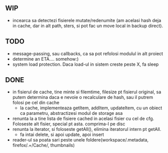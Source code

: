 WIP
--------------
- incearca sa detectezi fisierele mutate/redenumite (am acelasi hash deja in cache, dar in alt path, sters, si pot fac un move local in backup direct).


TODO
---------------
- message-passing, sau callbacks, ca sa pot refolosi modulul in alt proiect
- determine an ETA.... somehow:)
- system load protection. Daca load-ul in sistem creste peste X, fa sleep


DONE
--------------
- in fisierul de cache, tine minte si filemtime, filesize pt fisierul original, sa putem determina daca e nevoie o recalculare de hash, sau il putrem folosi pe cel din cache
	- la cache, implementeaza getItem, addItem, updateItem, cu un obiect ca parametru, abstractizesi modul de storage asa
- renunta la a tine lista de fisiere cached in acelasi fisier cu cel de cfg. Foloseste alt fisier, special pt asta. comprima-l pe disc
- renunta la iterator, si foloseste getAll(), elimina iteratorul intern pt getAll.
	- fa intai delete, si apoi update, apoi insert
- reader-ul sa poata sari peste unele foldere(workspace/\.metadata, firefox/.+\/Cache\/, thumbnails)